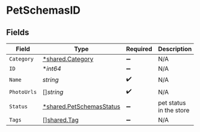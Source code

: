 # PetSchemasID


## Fields

| Field                                                                      | Type                                                                       | Required                                                                   | Description                                                                | Example                                                                    |
| -------------------------------------------------------------------------- | -------------------------------------------------------------------------- | -------------------------------------------------------------------------- | -------------------------------------------------------------------------- | -------------------------------------------------------------------------- |
| `Category`                                                                 | [*shared.Category](../../../pkg/models/shared/category.md)                 | :heavy_minus_sign:                                                         | N/A                                                                        |                                                                            |
| `ID`                                                                       | **int64*                                                                   | :heavy_minus_sign:                                                         | N/A                                                                        | 10                                                                         |
| `Name`                                                                     | *string*                                                                   | :heavy_check_mark:                                                         | N/A                                                                        | doggie                                                                     |
| `PhotoUrls`                                                                | []*string*                                                                 | :heavy_check_mark:                                                         | N/A                                                                        |                                                                            |
| `Status`                                                                   | [*shared.PetSchemasStatus](../../../pkg/models/shared/petschemasstatus.md) | :heavy_minus_sign:                                                         | pet status in the store                                                    |                                                                            |
| `Tags`                                                                     | [][shared.Tag](../../../pkg/models/shared/tag.md)                          | :heavy_minus_sign:                                                         | N/A                                                                        |                                                                            |